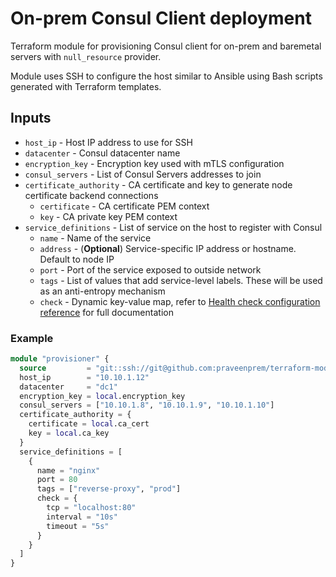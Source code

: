 # On-prem Consul Client deployment

Terraform module for provisioning Consul client for on-prem and baremetal servers with `null_resource` provider.

Module uses SSH to configure the host similar to Ansible using Bash scripts generated with Terraform templates.

## Inputs
- `host_ip` - Host IP address to use for SSH
- `datacenter` - Consul datacenter name
- `encryption_key` - Encryption key used with mTLS configuration
- `consul_servers` - List of Consul Servers addresses to join
- `certificate_authority` - CA certificate and key to generate node certificate backend connections
  - `certificate` - CA certificate PEM context
  - `key` - CA private key PEM context
- `service_definitions` - List of service on the host to register with Consul
  - `name` - Name of the service
  - `address` - (**Optional**)  Service-specific IP address or hostname. Default to node IP
  - `port` - Port of the service exposed to outside network
  - `tags` - List of values that add service-level labels. These will be used as an anti-entropy mechanism
  - `check` - Dynamic key-value map, refer to [Health check configuration reference](https://developer.hashicorp.com/consul/docs/services/configuration/checks-configuration-reference) for full documentation

### Example
```terraform
module "provisioner" {
  source         = "git::ssh://git@github.com:praveenprem/terraform-module-consul-client.git?ref=master"
  host_ip        = "10.10.1.12"
  datacenter     = "dc1"
  encryption_key = local.encryption_key
  consul_servers = ["10.10.1.8", "10.10.1.9", "10.10.1.10"]
  certificate_authority = {
    certificate = local.ca_cert
    key = local.ca_key
  }
  service_definitions = [
    {
      name = "nginx"
      port = 80
      tags = ["reverse-proxy", "prod"]
      check = {
        tcp = "localhost:80"
        interval = "10s"
        timeout = "5s"
      }
    }
  ]
}
```